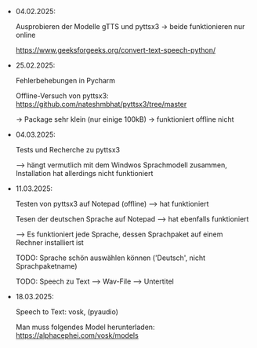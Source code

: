 - 04.02.2025:

    Ausprobieren der Modelle gTTS und pyttsx3 -> beide funktionieren nur online

    https://www.geeksforgeeks.org/convert-text-speech-python/


- 25.02.2025:
 
    Fehlerbehebungen in Pycharm

    Offline-Versuch von pyttsx3: https://github.com/nateshmbhat/pyttsx3/tree/master

    -> Package sehr klein (nur einige 100kB) -> funktioniert offline nicht


- 04.03.2025:
 
    Tests und Recherche zu pyttsx3 

    --> hängt vermutlich mit dem Windwos Sprachmodell zusammen, Installation hat allerdings nicht funktioniert

    
- 11.03.2025:
 
    Testen von pyttsx3 auf Notepad (offline) --> hat funktioniert

    Tesen der deutschen Sprache auf Notepad --> hat ebenfalls funktioniert

    --> Es funktioniert jede Sprache, dessen Sprachpaket auf einem Rechner installiert ist
    
    TODO: Sprache schön auswählen können ('Deutsch', nicht Sprachpaketname)

    TODO: Speech zu Text --> Wav-File --> Untertitel


- 18.03.2025:
 
    Speech to Text: vosk, (pyaudio)

    Man muss folgendes Model herunterladen: https://alphacephei.com/vosk/models
